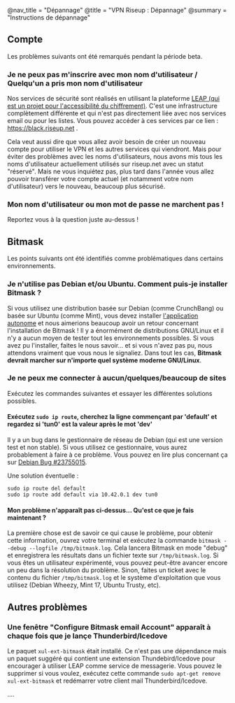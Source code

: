 @nav_title = "Dépannage"
@title = "VPN Riseup : Dépannage"
@summary = "Instructions de dépannage"

## Compte

Les problèmes suivants ont été remarqués pendant la période beta.

### Je ne peux pas m'inscrire avec mon nom d'utilisateur / Quelqu'un a pris mon nom d'utilisateur

Nos services de sécurité sont réalisés en utilisant la plateforme  [LEAP (qui est un projet pour l'accessibilité du chiffrement)](https://leap.se). C'est une infrastructure complètement différente et qui n'est pas directement liée avec nos services email ou pour les listes. Vous pouvez accéder à ces services par ce lien : https://black.riseup.net .

Cela veut aussi dire que vous allez avoir besoin de créer un nouveau compte pour utiliser le VPN et les autres services qui viendront. Mais pour éviter des problèmes avec les noms d'utilisateurs, nous avons mis tous les noms d'utilisateur actuellement utilisés sur riseup.net avec un statut "réservé". Mais ne vous inquiétez pas, plus tard dans l'année vous allez pouvoir transférer votre compte actuel (et notamment votre nom d'utilisateur) vers le nouveau, beaucoup plus sécurisé.


### Mon nom d'utilisateur ou mon mot de passe ne marchent pas !

Reportez vous à la question juste au-dessus !

## Bitmask

Les points suivants ont été identifiés comme problématiques dans certains environnements.

### Je n'utilise pas Debian et/ou Ubuntu. Comment puis-je installer Bitmask ?

Si vous utilisez une distribution basée sur Debian (comme CrunchBang) ou basée sur Ubuntu (comme Mint), vous devez installer [l'application autonome](#stand-alone-bundle) et nous aimerions beaucoup avoir un retour concernant l'installation de Bitmask ! Il y a énormément de distributions GNU/Linux et il n'y a aucun moyen de tester tout les environnements possibles. Si vous avez pu l'installer, faites le nous savoir... et si vous n'avez pas pu, nous attendons vraiment que vous nous le signaliez. Dans tout les cas, **Bitmask devrait marcher sur n'importe quel système moderne GNU/Linux**.


### Je ne peux me connecter à aucun/quelques/beaucoup de sites

Exécutez les commandes suivantes et essayer les différentes solutions possibles.

#### Exécutez `sudo ip route`, cherchez la ligne commençant par 'default' et regardez si 'tun0' est la valeur après le mot 'dev'

Il y a un bug dans le gestionnaire de réseau de Debian (qui est une version test et non stable). Si vous utilisez ce gestionnaire, vous aurez probablement à faire à ce problème. Vous pouvez en lire plus concernant ça sur [Debian Bug #23755015](https://bugs.debian.org/cgi-bin/bugreport.cgi?bug=%23755015).

Une solution éventuelle :

    sudo ip route del default
    sudo ip route add default via 10.42.0.1 dev tun0

#### Mon problème n'apparaît pas ci-dessus... Qu'est ce que je fais maintenant ?

La première chose est de savoir ce qui cause le problème, pour obtenir cette information, ouvrez votre terminal et exécutez la commande `bitmask --debug --logfile /tmp/bitmask.log`. Cela lancera Bitmask en mode "debug" et enregistrera les résultats dans un fichier texte sur `/tmp/bitmask.log`. Si vous êtes un utilisateur expérimenté, vous pouvez peut-être avancer encore un peu dans la résolution du problème. Sinon, faites un ticket avec le contenu du fichier `/tmp/bitmask.log` et le système d'exploitation que vous utilisez (Debian Wheezy, Mint 17, Ubuntu Trusty, etc).

## Autres problèmes

### Une fenêtre "Configure Bitmask email Account" apparaît à chaque fois que je lançe Thunderbird/Icedove

Le paquet `xul-ext-bitmask` était installé. Ce n'est pas une dépendance mais un paquet suggéré qui contient une extension Thundebird/Icedove pour encourager à utiliser LEAP comme service de messagerie. Vous pouvez le supprimer si vous voulez, exécutez cette commande `sudo apt-get remove xul-ext-bitmask` et redémarrer votre client mail Thunderbird/Icedove.

....

